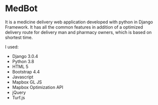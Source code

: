 # MedBot
It is a medicine delivery web application developed with python in Django Framework. It has all the common features in addition of a optimized delivery route for delivery man and pharmacy owners, which is based on shortest time.

I used:
* Django 3.0.4
* Python 3.8
* HTML 5
* Bootstrap 4.4
* Javascript
* Mapbox GL JS
* Mapbox Optimization API
* jQuery
* Turf.js